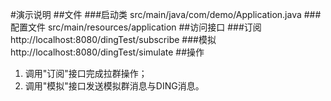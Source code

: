 #演示说明
##文件
###启动类
src/main/java/com/demo/Application.java
###配置文件
src/main/resources/application
##访问接口
###订阅
http://localhost:8080/dingTest/subscribe
###模拟 
http://localhost:8080/dingTest/simulate
##操作
1. 调用"订阅"接口完成拉群操作；
3. 调用"模拟"接口发送模拟群消息与DING消息。